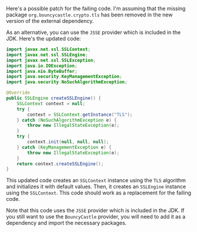 Here's a possible patch for the failing code. I'm assuming that the missing package `org.bouncycastle.crypto.tls` has been removed in the new version of the external dependency.

As an alternative, you can use the `JSSE` provider which is included in the JDK. Here's the updated code:

```java
import javax.net.ssl.SSLContext;
import javax.net.ssl.SSLEngine;
import javax.net.ssl.SSLException;
import java.io.IOException;
import java.nio.ByteBuffer;
import java.security.KeyManagementException;
import java.security.NoSuchAlgorithmException;

@Override
public SSLEngine createSSLEngine() {
    SSLContext context = null;
    try {
        context = SSLContext.getInstance("TLS");
    } catch (NoSuchAlgorithmException e) {
        throw new IllegalStateException(e);
    }
    try {
        context.init(null, null, null);
    } catch (KeyManagementException e) {
        throw new IllegalStateException(e);
    }
    return context.createSSLEngine();
}
```

This updated code creates an `SSLContext` instance using the `TLS` algorithm and initializes it with default values. Then, it creates an `SSLEngine` instance using the `SSLContext`. This code should work as a replacement for the failing code.

Note that this code uses the `JSSE` provider which is included in the JDK. If you still want to use the `BouncyCastle` provider, you will need to add it as a dependency and import the necessary packages.